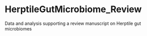 # HerptileGutMicrobiome_Review
Data and analysis supporting a review manuscript on Herptile gut microbiomes

